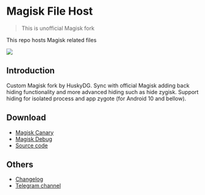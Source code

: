 # Magisk File Host
> This is unofficial Magisk fork


This repo hosts Magisk related files

![](https://github.com/topjohnwu/Magisk/raw/master/docs/images/logo.png)

## Introduction

Custom Magisk fork by HuskyDG. Sync with official Magisk adding back hiding functionality and more advanced hiding such as hide zygisk. Support hiding for isolated process and app zygote (for Android 10 and bellow).

## Download

- [Magisk Canary](https://gh.api.99988866.xyz/https://raw.githubusercontent.com/HuskyDG/magisk-files/main/app-release.apk)
- [Magisk Debug](https://gh.api.99988866.xyz/https://raw.githubusercontent.com/HuskyDG/magisk-files/main/app-debug.apk)
- [Source code](https://gh.api.99988866.xyz/https://raw.githubusercontent.com/HuskyDG/magisk-files/main/source-code.zip)

## Others

- [Changelog](https://github.com/HuskyDG/magisk-files/blob/main/note.md)
- [Telegram channel](https://t.me/magiskdelta)
